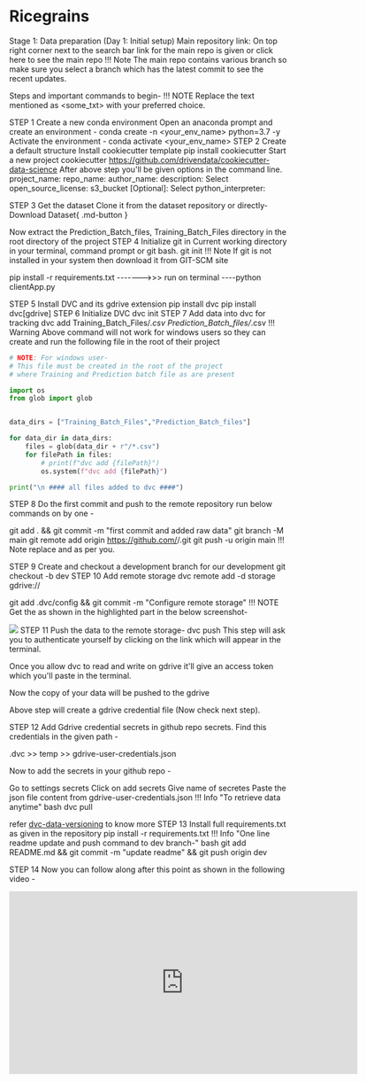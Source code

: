 # Ricegrains




Stage 1: Data preparation (Day 1: Initial setup)
Main repository link:
On top right corner next to the search bar link for the main repo is given or click here to see the main repo
!!! Note The main repo contains various branch so make sure you select a branch which has the latest commit to see the recent updates.

Steps and important commands to begin-
!!! NOTE Replace the text mentioned as <some_txt> with your preferred choice.

STEP 1 Create a new conda environment
Open an anaconda prompt and create an environment -
conda create -n <your_env_name> python=3.7 -y
Activate the environment -
conda activate <your_env_name>
STEP 2 Create a default structure
Install cookiecutter template
pip install cookiecutter
Start a new project
cookiecutter https://github.com/drivendata/cookiecutter-data-science
After above step you'll be given options in the command line.
project_name:
repo_name:
author_name:
description:
Select open_source_license:
s3_bucket [Optional]:
Select python_interpreter:


STEP 3 Get the dataset
Clone it from the dataset repository or directly-
Download Dataset{ .md-button }

Now extract the Prediction_Batch_files, Training_Batch_Files directory in the root directory of the project
STEP 4 Initialize git in Current working directory in your terminal, command prompt or git bash.
git init
!!! Note If git is not installed in your system then download it from GIT-SCM site



pip install -r requirements.txt  ------->>>  run on terminal       ----python clientApp.py    


STEP 5 Install DVC and its gdrive extension
pip install dvc
pip install dvc[gdrive]
STEP 6 Initialize DVC
dvc init
STEP 7 Add data into dvc for tracking
dvc add Training_Batch_Files/*.csv Prediction_Batch_files/*.csv
!!! Warning Above command will not work for windows users so they can create and run the following file in the root of their project

```python
# NOTE: For windows user-
# This file must be created in the root of the project
# where Training and Prediction batch file as are present

import os
from glob import glob


data_dirs = ["Training_Batch_Files","Prediction_Batch_files"]

for data_dir in data_dirs:
    files = glob(data_dir + r"/*.csv")
    for filePath in files:
        # print(f"dvc add {filePath}")
        os.system(f"dvc add {filePath}")

print("\n #### all files added to dvc ####")
```
STEP 8 Do the first commit and push to the remote repository
run below commands on by one -

git add . && git commit -m "first commit and added raw data"
git branch -M main
git remote add origin https://github.com/<USERNAME>/<REPONAME>.git
git push -u origin main
!!! Note replace <USERNAME> and <REPONAME> as per you.

STEP 9 Create and checkout a development branch for our development
git checkout -b dev
STEP 10 Add remote storage
dvc remote add -d storage gdrive://<DRIVE ID>

git add .dvc/config && git commit -m "Configure remote storage"
!!! NOTE Get the as shown in the highlighted part in the below screenshot-

![](https://github.com/c17hawke/wafer_mlops_docs/blob/main/docs/img/gdrive_id.png?raw=true)
STEP 11 Push the data to the remote storage-
dvc push
This step will ask you to authenticate yourself by clicking on the link which will appear in the terminal.

Once you allow dvc to read and write on gdrive it'll give an access token which you'll paste in the terminal.

Now the copy of your data will be pushed to the gdrive

Above step will create a gdrive credential file (Now check next step).

STEP 12 Add Gdrive credential secrets in github repo secrets.
Find this credentials in the given path -

.dvc >> temp >> gdrive-user-credentials.json

Now to add the secrets in your github repo -

Go to settings
secrets
Click on add secrets
Give name of secretes
Paste the json file content from gdrive-user-credentials.json
!!! Info "To retrieve data anytime" bash dvc pull

refer [dvc-data-versioning](https://dvc.org/doc/start/data-versioning) to know more
STEP 13 Install full requirements.txt as given in the repository
pip install -r requirements.txt
!!! Info "One line readme update and push command to dev branch-" bash git add README.md && git commit -m "update readme" && git push origin dev

STEP 14 Now you can follow along after this point as shown in the following video -
<iframe width="630" height="330" src="https://www.youtube.com/embed/Ly3Dor8HZUA?start=6883" frameborder="0" allow="accelerometer; autoplay; clipboard-write; encrypted-media; gyroscope; picture-in-picture" allowfullscreen></iframe>
